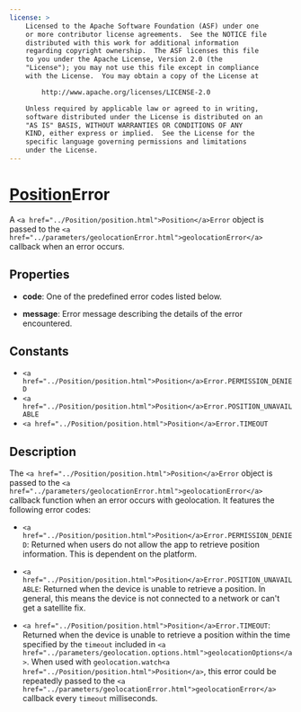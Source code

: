 ```yaml
---
license: >
    Licensed to the Apache Software Foundation (ASF) under one
    or more contributor license agreements.  See the NOTICE file
    distributed with this work for additional information
    regarding copyright ownership.  The ASF licenses this file
    to you under the Apache License, Version 2.0 (the
    "License"); you may not use this file except in compliance
    with the License.  You may obtain a copy of the License at

        http://www.apache.org/licenses/LICENSE-2.0

    Unless required by applicable law or agreed to in writing,
    software distributed under the License is distributed on an
    "AS IS" BASIS, WITHOUT WARRANTIES OR CONDITIONS OF ANY
    KIND, either express or implied.  See the License for the
    specific language governing permissions and limitations
    under the License.
---
```


# <a href="../Position/position.html">Position</a>Error

A `<a href="../Position/position.html">Position</a>Error` object is passed to the `<a href="../parameters/geolocationError.html">geolocationError</a>` callback when an error occurs.

## Properties

- __code__: One of the predefined error codes listed below.

- __message__: Error message describing the details of the error encountered.

## Constants

- `<a href="../Position/position.html">Position</a>Error.PERMISSION_DENIED`
- `<a href="../Position/position.html">Position</a>Error.POSITION_UNAVAILABLE`
- `<a href="../Position/position.html">Position</a>Error.TIMEOUT`

## Description

The `<a href="../Position/position.html">Position</a>Error` object is passed to the `<a href="../parameters/geolocationError.html">geolocationError</a>`
callback function when an error occurs with geolocation. It features
the following error codes:

- `<a href="../Position/position.html">Position</a>Error.PERMISSION_DENIED`: Returned when users do not allow
  the app to retrieve position information. This is dependent on the
  platform.

- `<a href="../Position/position.html">Position</a>Error.POSITION_UNAVAILABLE`: Returned when the device is
  unable to retrieve a position. In general, this means the device is
  not connected to a network or can't get a satellite fix.

- `<a href="../Position/position.html">Position</a>Error.TIMEOUT`: Returned when the device is unable to
  retrieve a position within the time specified by the `timeout`
  included in `<a href="../parameters/geolocation.options.html">geolocationOptions</a>`. When used with
  `geolocation.watch<a href="../Position/position.html">Position</a>`, this error could be repeatedly passed
  to the `<a href="../parameters/geolocationError.html">geolocationError</a>` callback every `timeout` milliseconds.
